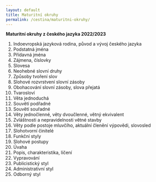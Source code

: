 ```yaml
---
layout: default
title: Maturitní okruhy
permalink: /cestina/maturitni-okruhy/
---
```


**Maturitní okruhy z českého jazyka 2022/2023**

1. Indoevropská jazyková rodina, původ a vývoj českého jazyka
2. Podstatná jména
3. Přídavná jména
4. Zájmena, číslovky
5. Slovesa
6. Neohebné slovní druhy
7. Způsoby tvoření slov
8. Slohové rozvrstvení slovní zásoby
9. Obohacování slovní zásoby, slova přejatá
10. Tvarosloví
11. Věta jednoduchá
12. Souvětí podřadné
13. Souvětí souřadné
14. Věty jednočlenné, věty dvoučlenné, větný ekvivalent
15. Zvláštnosti a nepravidelnosti větné stavby
16. Věty podle postoje mluvčího, aktuální členění výpovědi, slovosled
17. Slohotvorní činitelé
18. Funkční styly
19. Slohové postupy
20. Úvaha
21. Popis, charakteristika, líčení
22. Vypravování
23. Publicistický styl
24. Administrativní styl
25. Odborný styl
